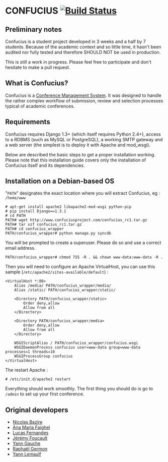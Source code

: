 CONFUCIUS [![Build Status](https://secure.travis-ci.org/keepitsimpl/confucius.png?branch=development)](http://travis-ci.org/keepitsimpl/confucius)
=================================================================================================================================================

Preliminary notes
-----------------

Confucius is a student project developed in 3 weeks and a half by 7 students.
Because of the academic context and so little time, it hasn't been audited nor
fully tested and therefore SHOULD NOT be used in production.

This is still a work in progress. Please feel free to participate and don't hesitate to make a pull request.

What is Confucius?
------------------

Confucius is a [Conference Management System](https://en.wikipedia.org/wiki/Conference_management_system).
It was designed to handle the rather complex workflow of submission, review
and selection processes typical of academic conferences.

Requirements
------------

Confucius requires Django 1.3+ (which itself requires Python 2.4+), access to a RDBMS (such as MySQL or PostgreSQL),
a working SMTP gateway and a web server (the simplest is to deploy it with Apache and mod\_wsgi).

Below are described the basic steps to get a proper installation working. Please note that this installation
guide covers only the installation of Confucius itself and its dependencies.

Installation on a Debian-based OS
------------

"`PATH`" designates the exact location where you will extract Confucius, eg : `/home/www`

    # apt-get install apache2 libapache2-mod-wsgi python-pip
    # pip install Django==1.3.1
    # cd PATH
    PATH# wget http://www.confuciusproject.com/confucius_rc1.tar.gz
    PATH# tar xzf confucius_rc1.tar.gz
    PATH# cd confucius_wrapper
    PATH/confucius_wrapper# python manage.py syncdb

You will be prompted to create a superuser. Please do so and use a correct email address.

    PATH/confucius_wrapper# chmod 755 -R . && chown www-data:www-data -R .

Then you will need to configure an Apache VirtualHost, you can use this sample (`/etc/apache2/sites-available/default`) :

    <VirtualHost *:80>
        Alias /media/ PATH/confucius_wrapper/media/
        Alias /static/ PATH/confucius_wrapper/static/
        
        <Directory PATH/confucius_wrapper/static>
            Order deny,allow
            Allow from all
        </Directory>
        
        <Directory PATH/confucius_wrapper/media>
            Order deny,allow
            Allow from all
        </Directory>
        
        WSGIScriptAlias / PATH/confucius_wrapper/confucius.wsgi
        WSGIDaemonProcess confucius user=www-data group=www-data processes=1 threads=10
        WSGIProcessGroup confucius
    </VirtualHost>

The restart Apache :

    # /etc/init.d/apache2 restart

Everything should work smoothly. The first thing you should do is go to `/admin` to set up your first conference.

Original developers
-------------------

- [Nicolas Bazire](/nbazire)
- [Ana Maria Faighel](/anouchka)
- [Lucas Fernandes](/lferna05)
- [Jérémy Foucault](/jfouca)
- [Yann Gauche](/yanng)
- [Raphaël Germon](/rgermon)
- [Yann Lemaulf](/ylemaulf)
